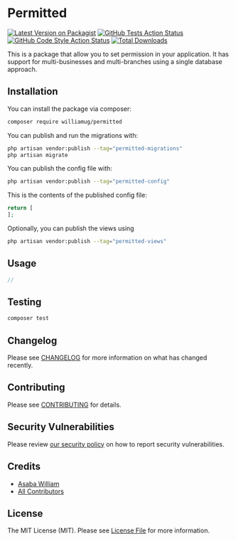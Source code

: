 # Permitted

[![Latest Version on Packagist](https://img.shields.io/packagist/v/williamug/permitted.svg?style=flat-square)](https://packagist.org/packages/williamug/permitted)
[![GitHub Tests Action Status](https://img.shields.io/github/actions/workflow/status/williamug/permitted/run-tests.yml?branch=main&label=tests&style=flat-square)](https://github.com/williamug/permitted/actions?query=workflow%3Arun-tests+branch%3Amain)
[![GitHub Code Style Action Status](https://img.shields.io/github/actions/workflow/status/williamug/permitted/fix-php-code-style-issues.yml?branch=main&label=code%20style&style=flat-square)](https://github.com/williamug/permitted/actions?query=workflow%3A"Fix+PHP+code+style+issues"+branch%3Amain)
[![Total Downloads](https://img.shields.io/packagist/dt/williamug/permitted.svg?style=flat-square)](https://packagist.org/packages/williamug/permitted)

This is a package that allow you to set permission in your application. It has support for multi-businesses and multi-branches using a single database approach.

## Installation

You can install the package via composer:

```bash
composer require williamug/permitted
```

You can publish and run the migrations with:

```bash
php artisan vendor:publish --tag="permitted-migrations"
php artisan migrate
```

You can publish the config file with:

```bash
php artisan vendor:publish --tag="permitted-config"
```

This is the contents of the published config file:

```php
return [
];
```

Optionally, you can publish the views using

```bash
php artisan vendor:publish --tag="permitted-views"
```

## Usage

```php
//
```

## Testing

```bash
composer test
```

## Changelog

Please see [CHANGELOG](CHANGELOG.md) for more information on what has changed recently.

## Contributing

Please see [CONTRIBUTING](CONTRIBUTING.md) for details.

## Security Vulnerabilities

Please review [our security policy](../../security/policy) on how to report security vulnerabilities.

## Credits

- [Asaba William](https://github.com/williamug)
- [All Contributors](../../contributors)

## License

The MIT License (MIT). Please see [License File](LICENSE.md) for more information.
